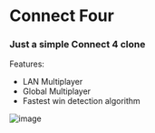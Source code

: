 # Connect Four
 
### Just a simple Connect 4 clone

Features:
- LAN Multiplayer
- Global Multiplayer
- Fastest win detection algorithm

![image](https://github.com/user-attachments/assets/63565408-58d4-4773-903d-69c62604cbb7)


